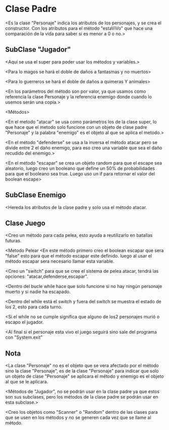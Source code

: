 # Clase Padre

<Es la clase "Personaje" indica los atributos de los personajes, y se crea el constructor. Con los atributos para el método "estaViVo" que hace una comparación de la vida para saber si es menor a 0 o no.>

## SubClase "Jugador"

<Aquí se usa el super para poder usar los métodos y variables.>

<Para lo magos se hará el doble de daños a fantasmas y no muertos>

<Para lo guerreros se hará el doble de daños a quimeras Y animales>

<En los parámetros del método son por valor, ya que usamos como referencia la clase Personaje y la referencia enemigo donde cuando lo usemos serán una copia.>

<Métodos>

<En el metodo "atacar" se usa como parámetros los de la clase super, lo que hace que el metodo solo funcione con un objeto de clase padre "Personaje" y la palabra "enemigo" es el objeto al que se aplica el metodo.>

<En el método "defenderse" se usa a la inversa el método atacar pero se divide entre 2 el daño enemigo, para eso creo una variable que sea el daño recudido del enemigo.>

<En el método "escapar" se crea un objeto random para que el escape sea aleatorio, luego creo un booleano que define un 50% de probabilidades para que el booleano sea true. Luego uso un if para retornar el valor del boolean escape>

## SubClase Enemigo

<Hereda los atributos de la clase padre y solo usa el método atacar.

## Clase Juego

<Creo un método para cada pelea, esto ayuda a reutilizarlo en batallas futuras.

<Metodo Pelear
<En este método primero creo el boolean escapar que sera "false" esto para que el método escapar este definido. luego al usar el método escapar sera necesario llamar esta variable.

<Creo un "switch" para que se cree el sistema de pelea atacar, tendrá las opciones: "atacar,defenderse,escapar".

<Dentro del bucle while hace que solo funcione si no hay ningún personaje muerto y si nadie ha escapado.

<Dentro del while está el switch y fuera del switch  se muestra el estado de los 2, esto para cada turno.

<Si el while no se cumple significa que alguno de los2 personajes murió o escapo el jugador.

<Al final si el personaje esta vivo el juego seguirá sino sale del programa con "System.exit"

## Nota

<La clase "Personaje" no es el objeto que se vera afectado por el método sino la clase "Personaje", es de la clase "Personaje" para indicar que solo un objeto de clase "Personaje" se aplicara el método y enemigo es el objeto al que se le aplicara.

<Métodos de "Jugador", no se podrán usar en la clase padre ya que estos son sus subclases, pero los métodos de la clase padre se podrán usar en esta subclase.>

<Creo los objetos como "Scanner" o "Random" dentro de las clases para que se usen en los métodos y no se generen cada vez que se llame al método.
